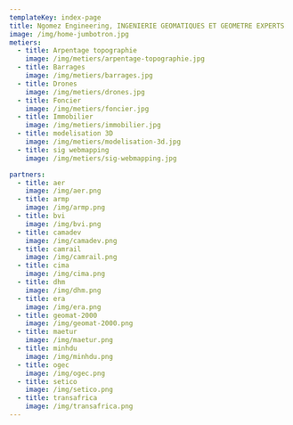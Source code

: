 ```yaml
---
templateKey: index-page
title: Ngomez Engineering, INGENIERIE GEOMATIQUES ET GEOMETRE EXPERTS
image: /img/home-jumbotron.jpg
metiers:
  - title: Arpentage topographie
    image: /img/metiers/arpentage-topographie.jpg
  - title: Barrages
    image: /img/metiers/barrages.jpg
  - title: Drones
    image: /img/metiers/drones.jpg
  - title: Foncier
    image: /img/metiers/foncier.jpg
  - title: Immobilier
    image: /img/metiers/immobilier.jpg
  - title: modelisation 3D
    image: /img/metiers/modelisation-3d.jpg
  - title: sig webmapping
    image: /img/metiers/sig-webmapping.jpg

partners:
  - title: aer
    image: /img/aer.png
  - title: armp
    image: /img/armp.png
  - title: bvi
    image: /img/bvi.png
  - title: camadev
    image: /img/camadev.png
  - title: camrail
    image: /img/camrail.png
  - title: cima
    image: /img/cima.png
  - title: dhm
    image: /img/dhm.png
  - title: era
    image: /img/era.png
  - title: geomat-2000
    image: /img/geomat-2000.png
  - title: maetur
    image: /img/maetur.png
  - title: minhdu
    image: /img/minhdu.png
  - title: ogec
    image: /img/ogec.png
  - title: setico
    image: /img/setico.png
  - title: transafrica
    image: /img/transafrica.png
---
```


 